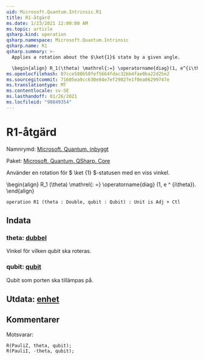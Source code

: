 ```yaml
---
uid: Microsoft.Quantum.Intrinsic.R1
title: R1-åtgärd
ms.date: 1/23/2021 12:00:00 AM
ms.topic: article
qsharp.kind: operation
qsharp.namespace: Microsoft.Quantum.Intrinsic
qsharp.name: R1
qsharp.summary: >-
  Applies a rotation about the $\ket{1}$ state by a given angle.

  \begin{align} R_1(\theta) \mathrel{:=} \operatorname{diag}(1, e^{i\theta}). \end{align}
ms.openlocfilehash: 07cce580b50fef5664fdac32bb4fae0ba22d25e2
ms.sourcegitcommit: 71605ea9cc630e84e7ef29027e1f0ea06299747e
ms.translationtype: MT
ms.contentlocale: sv-SE
ms.lasthandoff: 01/26/2021
ms.locfileid: "98849354"
---
```

# <a name="r1-operation"></a>R1-åtgärd

Namnrymd: [Microsoft. Quantum. inbyggt](xref:Microsoft.Quantum.Intrinsic)

Paket: [Microsoft. Quantum. QSharp. Core](https://nuget.org/packages/Microsoft.Quantum.QSharp.Core)


Använder en rotation för $ \ket {1} $-statusen med en viss vinkel.

\begin{align} R_1 (\theta) \mathrel{: =} \operatorname{diag} (1, e ^ {i\theta}).
\end{align}

```qsharp
operation R1 (theta : Double, qubit : Qubit) : Unit is Adj + Ctl
```


## <a name="input"></a>Indata

### <a name="theta--double"></a>theta: [dubbel](xref:microsoft.quantum.lang-ref.double)

Vinkel för vilken qubit ska roteras.


### <a name="qubit--qubit"></a>qubit: [qubit](xref:microsoft.quantum.lang-ref.qubit)

Qubit som porten ska tillämpas på.



## <a name="output--unit"></a>Utdata: [enhet](xref:microsoft.quantum.lang-ref.unit)



## <a name="remarks"></a>Kommentarer

Motsvarar:

```qsharp
R(PauliZ, theta, qubit);
R(PauliI, -theta, qubit);
```